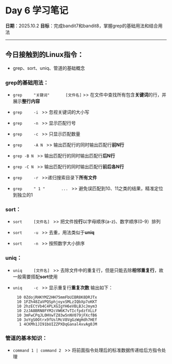 # Day 6 学习笔记

**日期**：2025.10.2
**目标**：完成bandit7和bandit8，掌握grep的基础用法和结合用法

---

## 今日接触到的Linux指令：
- grep、sort、uniq、管道的基础概念

### **grep**的基础用法：
- `grep 	"关键词"		[文件名]`		>> 在文件中查找所有包含**关键词**的行，并展示**整行内容**

- `grep 	-i `		>> 忽视关键词的大小写
- `grep 	-n `		>> 显示匹配行号
- `grep 	-c `		>> 只显示匹配数量
- `grep 	-A N `	>> 输出匹配行的同时输出匹配行**前N行**
- `grep	-B N `	>> 输出匹配行的同时输出匹配行**后N行**
- `grep	-C N `	>> 输出匹配行的同时输出匹配行**前后各N行**
- `grep 	-r `		>>递归搜索目录下**所有文件**

- `grep 	" 1 "		... `		>> 避免误匹配到10、11之类的结果，精准定位到独立的1


### **sort**：
- `sort 	[文件名] `			>> 把文件按**行**以字母顺序(a-z)、数字顺序(0-9）排列

- `sort 	-u `				>> 去重，用法类似于**uniq**
- `sort 	-n `				>> 按照数字大小排序


### **uniq**：
- `uniq 	[文件名] `			>> 去除文件中的重复行，但是只能去除**相邻重复行**，故一般需要搭配**sort**使用

- `uniq 	-c `				>> 显示重复行**重复次数**
输出如下：
```
     10 0ZdojRHKYMZ2HH75mmFbUIBR8K8DRJTx
     10 1FZh48ZaVPQSphjoyxSMLzIQbXp7oKKT
     10 2hzECtVb4C4PLXGIgYH6eVBLBJcJmym3
     10 2zJA8BRN8FYM2cVW6K7vTIcfpdzfXLLF
     10 3mFwCPqJL0HVwTZ83w5nNV079jFXcfB6
     10 3oYgS0Otrx9fUslMcV8VgGzWgHdh7HEf
      1 4CKMh1JI91bUIZZPXDqGanal4xvAg0JM
```


### 管道的基本知识：
- `command 1 | command 2 `		>> 将前面指令处理后的标准数据传递给后方指令处理


